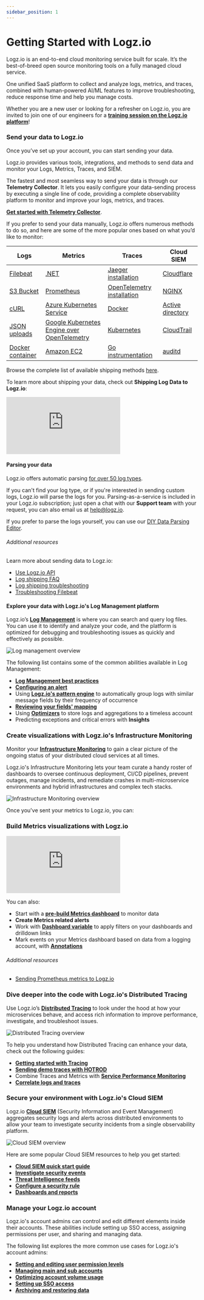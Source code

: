 ```yaml
---
sidebar_position: 1
---
```


# Getting Started with Logz.io


Logz.io is an end-to-end cloud monitoring service built for scale. It’s the best-of-breed open source monitoring tools on a fully managed cloud service. 

One unified SaaS platform to collect and analyze logs, metrics, and traces, combined with human-powered AI/ML features to improve troubleshooting, reduce response time and help you manage costs.


Whether you are a new user or looking for a refresher on Logz.io, you are invited to join one of our engineers for a **[training session on the Logz.io platform](https://docs.logz.io/training/)**!


### Send your data to Logz.io

Once you’ve set up your account, you can start sending your data.

Logz.io provides various tools, integrations, and methods to send data and monitor your Logs, Metrics, Traces, and SIEM.

The fastest and most seamless way to send your data is through our **Telemetry Collector**. It lets you easily configure your data-sending process by executing a single line of code, providing a complete observability platform to monitor and improve your logs, metrics, and traces.

[**Get started with Telemetry Collector**](https://app.logz.io/#/dashboard/send-your-data/agent/new).

If you prefer to send your data manually, Logz.io offers numerous methods to do so, and here are some of the more popular ones based on what you’d like to monitor:

|**Logs**|**Metrics**|**Traces**|**Cloud SIEM**|
| --- | --- | --- | --- |
|[Filebeat](https://app.logz.io/#/dashboard/send-your-data/log-sources/filebeat)|[.NET](https://app.logz.io/#/dashboard/send-your-data/prometheus-sources/dotnet-custom)|[Jaeger installation](https://app.logz.io/#/dashboard/send-your-data/tracing-sources/jaeger_collector)|[Cloudflare](https://app.logz.io/#/dashboard/send-your-data/security-sources/cloudflare)
|[S3 Bucket](https://app.logz.io/#/dashboard/send-your-data/log-sources/s3-bucket)|[Prometheus](https://app.logz.io/#/dashboard/send-your-data/prometheus-sources/prometheus-remote-write_shipping)|[OpenTelemetry installation](https://app.logz.io/#/dashboard/send-your-data/tracing-sources/opentelemetry)|[NGINX](https://app.logz.io/#/dashboard/send-your-data/security-sources/nginx)
|[cURL](https://app.logz.io/#/dashboard/send-your-data/log-sources/curl)|[Azure Kubernetes Service](https://app.logz.io/#/dashboard/send-your-data/prometheus-sources/otel-metrics-aks-helm)|[Docker](https://app.logz.io/#/dashboard/send-your-data/tracing-sources/docker-otel)|[Active directory](https://app.logz.io/#/dashboard/send-your-data/security-sources/active-directory-winserver)
|[JSON uploads](https://app.logz.io/#/dashboard/send-your-data/log-sources/json-uploads)|[Google Kubernetes Engine over OpenTelemetry](https://app.logz.io/#/dashboard/send-your-data/prometheus-sources/otel-metrics-gke-helm)|[Kubernetes](https://app.logz.io/#/dashboard/send-your-data/tracing-sources/otel-traces-helm)|[CloudTrail](https://app.logz.io/#/dashboard/send-your-data/security-sources/cloudtrail)
|[Docker container](https://app.logz.io/#/dashboard/send-your-data/log-sources/docker)|[Amazon EC2](https://app.logz.io/#/dashboard/send-your-data/prometheus-sources/aws-ec2-prometheus)|[Go instrumentation](https://app.logz.io/#/dashboard/send-your-data/tracing-sources/go-otel)|[auditd](https://app.logz.io/#/dashboard/send-your-data/security-sources/auditd) |

Browse the complete list of available shipping methods [here](https://docs.logz.io/shipping/).

To learn more about shipping your data, check out **Shipping Log Data to Logz.io**:


<div style={{position: 'relative', paddingBottom: '56.25%'}}>
  <iframe style={{position: 'absolute', top: '0', left: '0', width: '100%', height: '100%'}} src="https://fast.wistia.com/embed/iframe/oi6qydmyk6" frameborder="0" allow="accelerometer; autoplay; clipboard-write; encrypted-media; gyroscope; picture-in-picture" allowfullscreen></iframe>
</div>

#### Parsing your data

Logz.io offers automatic parsing [for over 50 log types](https://docs.logz.io/user-guide/log-shipping/built-in-log-types.html).

If you can't find your log type, or if you're interested in sending custom logs, Logz.io will parse the logs for you. Parsing-as-a-service is included in your Logz.io subscription; just open a chat with our **Support team** with your request, you can also email us at [help@logz.io](mailto:help@logz.io).

If you prefer to parse the logs yourself, you can use our [DIY Data Parsing Editor](https://docs.logz.io/user-guide/mapping-and-parsing/sawmill-parsing.html). 

###### Additional resources


Learn more about sending data to Logz.io:

* [Use Logz.io API](https://docs.logz.io/api/)
* [Log shipping FAQ](https://docs.logz.io/user-guide/log-shipping/faqs-logs/)
* [Log shipping troubleshooting](https://docs.logz.io/user-guide/log-shipping/log-shipping-troubleshooting.html)
* [Troubleshooting Filebeat](https://docs.logz.io/user-guide/log-troubleshooting/filebeat-troubleshooting.html)

#### Explore your data with Logz.io's Log Management platform

Logz.io’s **[Log Management](https://app.logz.io/#/dashboard/osd)** is where you can search and query log files. You can use it to identify and analyze your code, and the platform is optimized for debugging and troubleshooting issues as quickly and effectively as possible.

![Log management overview](https://dytvr9ot2sszz.cloudfront.net/logz-docs/accounts/log-management-screenshot.png)

The following list contains some of the common abilities available in Log Management:

* **[Log Management best practices](https://docs.logz.io/user-guide/logs/best-practices.html)**
* **[Configuring an alert](https://app.logz.io/#/dashboard/alerts/v2019/new)**
* Using **[Logz.io's pattern engine](https://docs.logz.io/user-guide/logs/log-patterns.html)** to automatically group logs with similar message fields by their frequency of occurrence
* **[Reviewing your fields' mapping](https://docs.logz.io/user-guide/logs/mapping/)**
* Using **[Optimizers](https://docs.logz.io/user-guide/optimizers/)** to store logs and aggregations to a timeless account
* Predicting exceptions and critical errors with **Insights**


### Create visualizations with Logz.io's Infrastructure Monitoring

Monitor your **[Infrastructure Monitoring](https://app.logz.io/#/dashboard/metrics)** to gain a clear picture of the ongoing status of your distributed cloud services at all times. 

Logz.io's Infrastructure Monitoring lets your team curate a handy roster of dashboards to oversee continuous deployment, CI/CD pipelines, prevent outages, manage incidents, and remediate crashes in multi-microservice environments and hybrid infrastructures and complex tech stacks.

![Infrastructure Monitoring overview](https://dytvr9ot2sszz.cloudfront.net/logz-docs/accounts/infrastructure-monitoring-dashboard.png)

Once you've sent your metrics to Logz.io, you can:

### Build Metrics visualizations with Logz.io

<div style={{position: 'relative', paddingBottom: '56.25%'}}>
  <iframe style={{position: 'absolute', top: '0', left: '0', width: '100%', height: '100%'}} src="https://fast.wistia.com/embed/iframe/w7lkltrofb" frameborder="0" allow="accelerometer; autoplay; clipboard-write; encrypted-media; gyroscope; picture-in-picture" allowfullscreen></iframe>
</div>

You can also:

* Start with a **[pre-build Metrics dashboard](https://docs.logz.io/user-guide/infrastructure-monitoring/metrics-dashboards)** to monitor data
* **Create Metrics related alerts**
* Work with **[Dashboard variable](https://docs.logz.io/user-guide/infrastructure-monitoring/configure-metrics-drilldown-links.html)** to apply filters on your dashboards and drilldown links
* Mark events on your Metrics dashboard based on data from a logging account, with **[Annotations](https://docs.logz.io/user-guide/infrastructure-monitoring/annotations/)**

###### Additional resources

* [Sending Prometheus metrics to Logz.io](https://logz.io/learn/sending-prometheus-metrics-to-logzio/)


### Dive deeper into the code with Logz.io's Distributed Tracing

Use Logz.io’s **[Distributed Tracing](https://app.logz.io/#/dashboard/jaeger)** to look under the hood at how your microservices behave, and access rich information to improve performance, investigate, and troubleshoot issues.

![Distributed Tracing overview](https://dytvr9ot2sszz.cloudfront.net/logz-docs/accounts/tracing-dashboard.png)

To help you understand how Distributed Tracing can enhance your data, check out the following guides:

* **[Getting started with Tracing](https://docs.logz.io/user-guide/distributed-tracing/getting-started-tracing/)**
* **[Sending demo traces with HOTROD](https://docs.logz.io/user-guide/distributed-tracing/trace-hotrod-demo)**
* Combine Traces and Metrics with **[Service Performance Monitoring](https://docs.logz.io/user-guide/distributed-tracing/service-performance-monitoring)**
* **[Correlate logs and traces](https://docs.logz.io/user-guide/distributed-tracing/correlate-traces/)**


### Secure your environment with Logz.io's Cloud SIEM

Logz.io **[Cloud SIEM](https://app.logz.io/#/dashboard/security/summary)** (Security Information and Event Management) aggregates security logs and alerts across distributed environments to allow your team to investigate security incidents from a single observability platform.

![Cloud SIEM overview](https://dytvr9ot2sszz.cloudfront.net/logz-docs/accounts/siem-dashboard.png)

Here are some popular Cloud SIEM resources to help you get started:

* **[Cloud SIEM quick start guide](https://docs.logz.io/user-guide/cloud-siem/quick-guide.html)**
* **[Investigate security events](https://docs.logz.io/user-guide/cloud-siem/security-events.html)**
* **[Threat Intelligence feeds](https://docs.logz.io/user-guide/cloud-siem/threat-intelligence.html)**
* **[Configure a security rule](https://docs.logz.io/user-guide/cloud-siem/manage-security-rules.html)**
* **[Dashboards and reports](https://docs.logz.io/user-guide/cloud-siem/dashboards/)**

### Manage your Logz.io account

Logz.io's account admins can control and edit different elements inside their accounts. These abilities include setting up SSO access, assigning permissions per user, and sharing and managing data.

The following list explores the more common use cases for Logz.io's account admins:

* **[Setting and editing user permission levels](https://docs.logz.io/user-guide/users/)**
* **[Managing main and sub accounts](https://docs.logz.io/user-guide/accounts/)**
* **[Optimizing account volume usage](https://docs.logz.io/user-guide/accounts/manage-account-usage.html)**
* **[Setting up SSO access](https://docs.logz.io/user-guide/users/single-sign-on/)**
* **[Archiving and restoring data](https://docs.logz.io/user-guide/archive-and-restore/)**